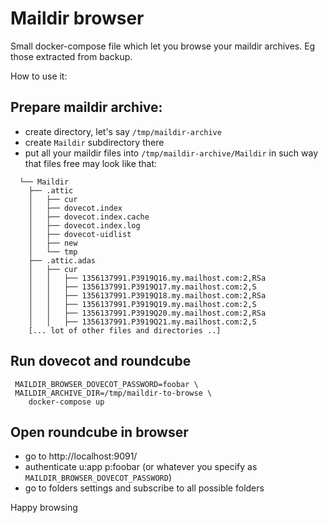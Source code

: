 Maildir browser
===============

Small docker-compose file which let you browse your maildir archives. Eg those extracted
from backup. 

How to use it:

Prepare maildir archive:
------------------------

* create directory, let's say `/tmp/maildir-archive`
* create `Maildir` subdirectory there
* put all your maildir files into `/tmp/maildir-archive/Maildir` in such way that files
  free may look like that:

```
  └── Maildir
    ├── .attic
    │   ├── cur
    │   ├── dovecot.index
    │   ├── dovecot.index.cache
    │   ├── dovecot.index.log
    │   ├── dovecot-uidlist
    │   ├── new
    │   └── tmp
    ├── .attic.adas
    │   ├── cur
    │   │   ├── 1356137991.P3919Q16.my.mailhost.com:2,RSa
    │   │   ├── 1356137991.P3919Q17.my.mailhost.com:2,S
    │   │   ├── 1356137991.P3919Q18.my.mailhost.com:2,RSa
    │   │   ├── 1356137991.P3919Q19.my.mailhost.com:2,S
    │   │   ├── 1356137991.P3919Q20.my.mailhost.com:2,RSa
    │   │   ├── 1356137991.P3919Q21.my.mailhost.com:2,S
    [... lot of other files and directories ..]
```


## Run dovecot and roundcube


```
 MAILDIR_BROWSER_DOVECOT_PASSWORD=foobar \
 MAILDIR_ARCHIVE_DIR=/tmp/maildir-to-browse \
    docker-compose up
```

## Open roundcube in browser


* go to http://localhost:9091/
* authenticate u:app p:foobar (or whatever you specify as
  `MAILDIR_BROWSER_DOVECOT_PASSWORD`)
* go to folders settings and subscribe to all possible folders

Happy browsing


